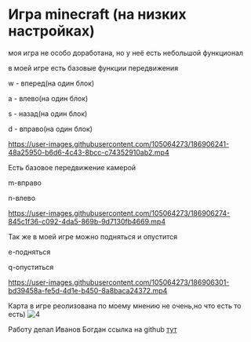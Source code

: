 # Игра minecraft (на низких настройках)
моя игра не особо доработана, 
но у неё есть небольшой функционал


в моей игре есть базовые функции передвижения

w - вперед(на один блок)

a - влево(на один блок)

s - назад(на один блок)

d - вправо(на один блок)



https://user-images.githubusercontent.com/105064273/186906241-48a25950-b6d6-4c43-8bcc-c74352910ab2.mp4



Есть базовое передвижение камерой

m-вправо

n-влево



https://user-images.githubusercontent.com/105064273/186906274-845c1f36-c092-4da5-869b-9d7130fb4669.mp4



Так же в моей игре можно подняться и опустится

e-подняться

q-опуститься
 


https://user-images.githubusercontent.com/105064273/186906301-bd39458a-fe5d-4d1e-b450-8a8baca24372.mp4



Карта в игре реолизована по моему мнению не очень,но что есть то есть)
![4](https://user-images.githubusercontent.com/105064273/186906192-a042e57c-0422-4047-a346-ccb4825343ce.png)

Работу делал Иванов Богдан ссылка на github [тут](https://github.com/bogomdan)
